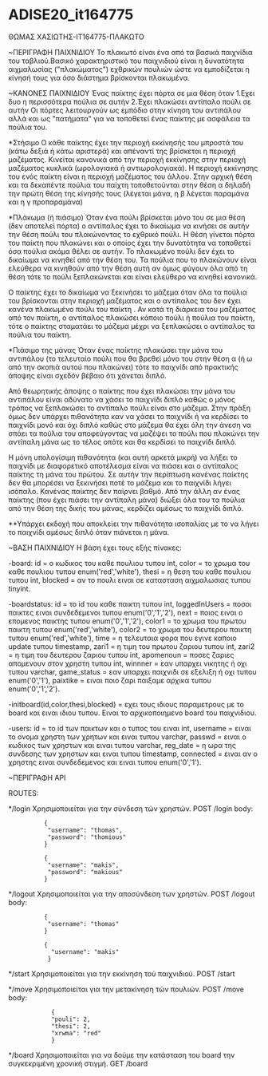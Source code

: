 # ADISE20_it164775

ΘΩΜΑΣ ΧΑΣΙΩΤΗΣ-IT164775-ΠΛΑΚΩΤΟ

~ΠΕΡΙΓΡΑΦΗ ΠΑΙΧΝΙΔΙΟΥ
Το πλακωτό είναι ένα από τα βασικά παιχνίδια του ταβλιού.Βασικό χαρακτηριστικό του παιχνιδιού είναι η δυνατότητα αιχμαλωσίας ("πλακώματος") εχθρικών πουλιών ώστε να εμποδίζεται η κίνησή τους για όσο διάστημα βρίσκονται πλακωμένα.

~ΚΑΝΟΝΕΣ ΠΑΙΧΝΙΔΙΟΥ
Ένας παίκτης έχει πόρτα σε μια θέση όταν
1.Εχει δυο η περισσότερα πούλια σε αυτήν
2.Έχει πλακώσει αντίπαλο πούλι σε αυτήν
Οι πόρτες λειτουργούν ως εμπόδιο στην κίνηση του αντιπάλου αλλά και ως "πατήματα" για να τοποθετεί ένας παίκτης με ασφάλεια τα πούλια του.

*Στήσιμο
Ο κάθε παίκτης έχει την περιοχή εκκίνησής του μπροστά του (κάτω δεξιά ή κάτω αριστερά) και απέναντί της βρίσκεται η περιοχή μαζέματος. Κινείται κανονικά από την περιοχή εκκίνησης στην περιοχή μαζέματος κυκλικά (ωρολογιακά ή αντιωρολογιακά). Η περιοχή εκκίνησης του ενός παίκτη είναι η περιοχή μαζέματος του άλλου.
Στην αρχική θέση και τα δεκαπέντε πούλια του παίχτη τοποθετούνται στην θέση α δηλαδή την πρώτη θέση της κίνησής τους (λέγεται μάνα, η β λέγεται παραμάνα και η γ προπαραμάνα)

*Πλάκωμα
(ή πιάσιμο)
Όταν ένα πούλι βρίσκεται μόνο του σε μια θέση (δεν αποτελεί πόρτα) ο αντίπαλος έχει το δικαίωμα να κινήσει σε αυτήν την θέση πούλι του πλακώνοντας το εχθρικό πούλι. Η θέση γίνεται πόρτα του παίκτη που πλακώνει και ο οποίος έχει την δυνατότητα να τοποθετεί όσα πούλια ακόμα θέλει σε αυτήν. Το πλακωμένο πούλι δεν έχει το δικαίωμα να κινηθεί από την θέση του. Τα πούλια που το πλακώνουν είναι ελεύθερα να κινηθούν από την θέση αυτή αν όμως φύγουν όλα από τη θέση τότε το πούλι ξεπλακώνεται και είναι ελεύθερο να κινηθεί κανονικά.

Ο παίκτης έχει το δικαίωμα να ξεκινήσει το μάζεμα όταν όλα τα πούλια του βρίσκονται στην περιοχή μαζέματος και ο αντίπαλος του δεν έχει κανένα πλακωμένο πούλι του παίκτη . Αν κατά τη διάρκεια του μαζέματος από τον παίκτη, ο αντίπαλος πλακώσει κάποιο πούλι ή πούλια του παίκτη, τότε ο παίκτης σταματάει το μάζεμα μέχρι να ξεπλακώσει ο αντίπαλος τα πούλια του παίκτη.

*Πιάσιμο της μάνας
Όταν ένας παίκτης πλακώσει την μάνα του αντιπάλου (το τελευταίο πούλι που θα βρεθεί μόνο του στην θέση α (ή ω από την σκοπιά αυτού που πλακώνει) τότε το παιχνίδι από πρακτικής άποψης είναι σχεδόν βέβαιο ότι χάνεται διπλό.

Από θεωρητικής άποψης ο παίκτης που έχει πλακώσει την μάνα του αντιπάλου είναι αδύνατο να χάσει το παιχνίδι διπλό καθώς ο μόνος τρόπος να ξεπλακώσει το αντίπαλο πούλι είναι στο μάζεμα. Στην πράξη όμως δεν υπάρχει πιθανότητα καν να χάσει το παιχνίδι ή να κερδίσει το παιχνίδι μονό και όχι διπλό καθώς στο μάζεμα θα έχει όλη την άνεση να σπάει τα πούλια του αποφεύγοντας να μαζέψει το πούλι που πλακώνει την αντίπαλη μάνα ως το τέλος οπότε και θα κερδίσει το παιχνίδι διπλό.

Η μόνη υπολογίσιμη πιθανότητα (και αυτή αρκετά μικρή) να λήξει το παιχνίδι με διαφορετικό αποτέλεσμα είναι να πιάσει και ο αντίπαλος παίκτης τη μάνα του πρώτου. Σε αυτήν την περίπτωση κανένας παίκτης δεν θα μπορέσει να ξεκινήσει ποτέ το μάζεμα και το παιχνίδι λήγει ισόπαλο. Κανένας παίκτης δεν παίρνει βαθμό. Από την άλλη αν ένας παίκτης (που έχει πιάσει την αντίπαλη μάνα) διώξει όλα του τα πούλια από την θέση της δικής του μάνας, κερδίζει αμέσως το παιχνίδι διπλό.

**Υπάρχει εκδοχή που αποκλείει την πιθανότητα ισοπαλίας με το να λήγει το παιχνίδι αμέσως διπλό όταν πιάνεται η μάνα.

~ΒΑΣΗ ΠΑΙΧΝΙΔΙΟΥ
Η βάση έχει τους εξής πίνακες: 

-board:
id = ο κωδικος του καθε πουλιου τυπου int,
color = το χρωμα του καθε πουλιου τυπου enum('red','white'),
thesi = η θεση του καθε πουλιου τυπου int,
blocked = αν το πουλι ειναι σε κατασταση αιχμαλωσιας τυπου tinyint.

-boardstatus:
id = το id του καθε παικτη τυπου int,
loggedInUsers = ποσοι παικτες ειναι συνδεδεμενοι τυπου enum('0','1','2'),
next = ποιος ειναι ο επομενος παικτης τυπου enum('0','1','2'),
color1 = το χρωμα του πρωτου παικτη τυπου enum('red','white'),
color2 = το χρωμα του δευτερου παικτη τυπου enum('red','white'),
time = η τελευταια φορα που εγινε καποιο update τυπου timestamp,
zari1 = η τιμη του πρωτου ζαριου τυπου int,
zari2 =  η τιμη του δευτερου ζαριου τυπου int,
apomenoun = ποσες ζαριες απομενουν στον χρηστη τυπου int,
winnner = εαν υπαρχει νικητης ή οχι τυπου varchar,
game_status = εαν υπαρχει παιχνιδι σε εξελιξη ή οχι τυπου enum('0','1'),
paixtike = ειναι ποιο ζαρι παιξαμε αρχικα τυπου enum('0','1','2').

-initboard(id,color,thesi,blocked) = εχει τους ιδιους παραμετρους με το board και ειναι ιδιου τυπου. Ειναι το αρχικοποιημενο board του παιχνιδιου.

-users: 
id = το id των παικτων και ο τυπος του ειναι int,
username = ειναι το ονομα χρηστη των χρητων και ειναι τυπου varchar,
passwd = ειναι ο κωδικος των χρηστων και ειναι τυπου varchar,
reg_date = η ωρα της συνδεσης των χρηστων και ειναι τυπου timestamp,
connected = ειναι αν ο χρηστης ειναι συνδεδεμενος και ειναι τυπου enum('0','1').

~ΠΕΡΙΓΡΑΦΗ API

  ROUTES:
  
  */login
  Χρησιμοποιείται για την σύνδεση τών χρηστών.
  POST /login
       body: 
       
              {
               "username": "thomas",
               "password": "thomious"
              }

              {
               "username": "makis",
               "password": "makious"
              }
  
  */logout
  Χρησιμοποιείται για την αποσύνδεση των χρηστών.
  POST /logout
         body:
         
              {
               "username": "thomas"
              }
              
              {
                "username": "makis"
               }
  
  */start
  Χρησιμοποιείται για την εκκίνηση τού παιχνιδιού.
  POST /start
  
  */move
  Χρησιμοποιείται για την μετακίνηση τών πουλιών.
  POST /move
         body: 
         
                {
                "pouli": 2,
                "thesi": 2,
                "xrwma": "red"
                }

  
  */board
  Χρησιμοποιείται για να δούμε την κατάσταση του board την συγκεκριμένη χρονική στιγμή.
  GET /board
  
  


